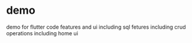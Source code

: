 # demo
demo for flutter code features and ui
including sql fetures
including crud operations
including home ui
